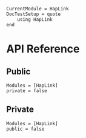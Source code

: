 ```@meta
CurrentModule = HapLink
DocTestSetup = quote
    using HapLink
end
```

# API Reference

## Public

```@autodocs
Modules = [HapLink]
private = false
```

## Private

```@autodocs
Modules = [HapLink]
public = false
```
